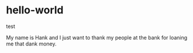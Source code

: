 # hello-world
test

My name is Hank and I just want to thank my people at the bank for loaning me that dank money. 
